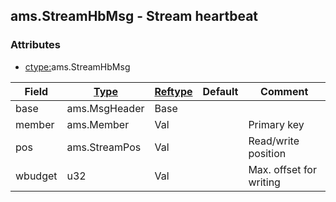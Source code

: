 ## ams.StreamHbMsg - Stream heartbeat


### Attributes
<a href="#attributes"></a>
<!-- dev.mdmark  mdmark:MDSECTION  state:BEG_AUTO  param:Attributes -->
* [ctype:](/txt/ssimdb/dmmeta/ctype.md)ams.StreamHbMsg

|Field|[Type](/txt/ssimdb/dmmeta/ctype.md)|[Reftype](/txt/ssimdb/dmmeta/reftype.md)|Default|Comment|
|---|---|---|---|---|
|base|ams.MsgHeader|Base|||
|member|ams.Member|Val||Primary key|
|pos|ams.StreamPos|Val||Read/write position|
|wbudget|u32|Val||Max. offset for writing|

<!-- dev.mdmark  mdmark:MDSECTION  state:END_AUTO  param:Attributes -->

